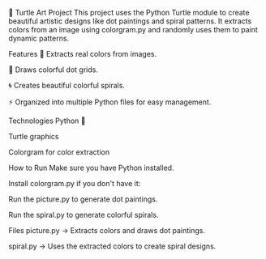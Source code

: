 🐢 Turtle Art Project
This project uses the Python Turtle module to create beautiful artistic designs like dot paintings and spiral patterns.
It extracts colors from an image using colorgram.py and randomly uses them to paint dynamic patterns.

Features
🎨 Extracts real colors from images.

🐢 Draws colorful dot grids.

🌀 Creates beautiful colorful spirals.

⚡ Organized into multiple Python files for easy management.

Technologies
Python 🐍

Turtle graphics

Colorgram for color extraction

How to Run
Make sure you have Python installed.

Install colorgram.py if you don't have it:

Run the picture.py to generate dot paintings.

Run the spiral.py to generate colorful spirals.

Files
picture.py → Extracts colors and draws dot paintings.

spiral.py → Uses the extracted colors to create spiral designs.
